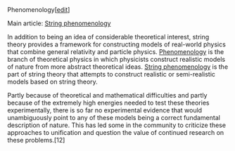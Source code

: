 ##
Phenomenology[[edit](/w/index.php?title=String\_theory&action=edit&section=18
"Edit section: Phenomenology")]

Main article: [String phenomenology](/wiki/String\_phenomenology "String
phenomenology")

In addition to being an idea of considerable theoretical interest, string
theory provides a framework for constructing models of real-world physics that
combine general relativity and particle physics.
[Phenomenology](/wiki/Phenomenology\_\(particle\_physics\) "Phenomenology
\(particle physics\)") is the branch of theoretical physics in which
physicists construct realistic models of nature from more abstract theoretical
ideas. [String phenomenology](/wiki/String\_phenomenology "String
phenomenology") is the part of string theory that attempts to construct
realistic or semi-realistic models based on string theory.

Partly because of theoretical and mathematical difficulties and partly because
of the extremely high energies needed to test these theories experimentally,
there is so far no experimental evidence that would unambiguously point to any
of these models being a correct fundamental description of nature. This has
led some in the community to criticize these approaches to unification and
question the value of continued research on these problems.[12]
